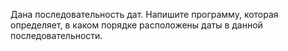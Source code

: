 Дана последовательность дат. Напишите программу, которая определяет, в каком порядке расположены даты в данной последовательности.

